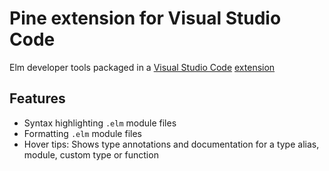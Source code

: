 # Pine extension for Visual Studio Code

Elm developer tools packaged in a [Visual Studio Code](https://code.visualstudio.com/) [extension](https://marketplace.visualstudio.com/VSCode)

## Features

+ Syntax highlighting `.elm` module files
+ Formatting `.elm` module files
+ Hover tips: Shows type annotations and documentation for a type alias, module, custom type or function

